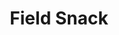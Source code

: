 ---
templateKey: blog-post
featuredpost: false
featuredimage: /assets/Field_Snack.png
title: Field Snack
description: Special
testfield: 806
---